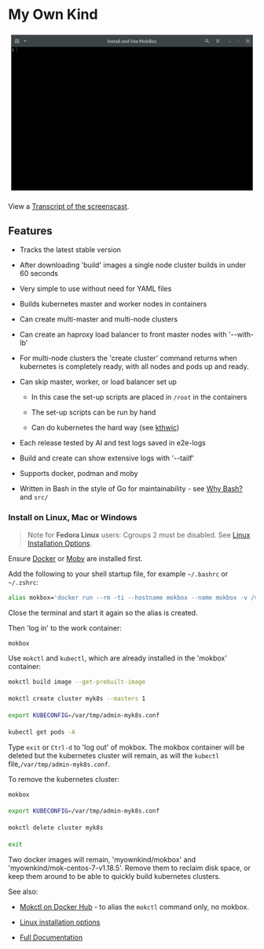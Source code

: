# My Own Kind

![](docs/images/install-mokctl-linux.gif)

View a [Transcript of the screenscast](docs/install-mokctl-linux.md).

## Features

* Tracks the latest stable version

* After downloading 'build' images a single node cluster builds in under 60 seconds

* Very simple to use without need for YAML files

* Builds kubernetes master and worker nodes in containers

* Can create multi-master and multi-node clusters

* Can create an haproxy load balancer to front master nodes with '--with-lb'

* For multi-node clusters the 'create cluster' command returns when kubernetes is completely ready, with all nodes and pods up and ready.

* Can skip master, worker, or load balancer set up
  
  * In this case the set-up scripts are placed in `/root` in the containers
  
  * The set-up scripts can be run by hand
  
  * Can do kubernetes the hard way (see [kthwic](https://github.com/my-own-kind/kubernetes-the-hard-way-in-containers))

* Each release tested by AI and test logs saved in e2e-logs

* Build and create can show extensive logs with '--tailf'

* Supports docker, podman and moby

* Written in Bash in the style of Go for maintainability - see [Why Bash?](https://github.com/my-own-kind/mokctl-docs/blob/master/docs/faq.md#why-bash) and `src/`

### Install on Linux, Mac or Windows

> Note for **Fedora Linux** users: Cgroups 2 must be disabled. See [Linux Installation Options](/docs/install-linux.md).

Ensure [Docker](https://www.docker.com/get-started) or [Moby](https://github.com/moby/moby) are installed first.

Add the following to your shell startup file, for example `~/.bashrc` or `~/.zshrc`:

```bash
alias mokbox='docker run --rm -ti --hostname mokbox --name mokbox -v /var/run/docker.sock:/var/run/docker.sock -v /var/tmp:/var/tmp myownkind/mokbox'
```

Close the terminal and start it again so the alias is created.

Then 'log in' to the work container:

```bash
mokbox
```

Use `mokctl` and `kubectl`, which are already installed in the 'mokbox' container:

```bash
mokctl build image --get-prebuilt-image

mokctl create cluster myk8s --masters 1

export KUBECONFIG=/var/tmp/admin-myk8s.conf

kubectl get pods -A
```

Type `exit` or `Ctrl-d` to 'log out' of mokbox. The mokbox container will be deleted but the kubernetes cluster will remain, as will the `kubectl` file,`/var/tmp/admin-myk8s.conf`.

To remove the kubernetes cluster:

```bash
mokbox

export KUBECONFIG=/var/tmp/admin-myk8s.conf

mokctl delete cluster myk8s

exit
```

Two docker images will remain, 'myownkind/mokbox' and 'myownkind/mok-centos-7-v1.18.5'. Remove them to reclaim disk space, or keep them around to be able to quickly build kubernetes clusters.

See also:

* [Mokctl on Docker Hub](https://hub.docker.com/repository/docker/myownkind/mokctl) - to alias the `mokctl` command only, no mokbox.

* [Linux installation options](/docs/install-linux.md)

* [Full Documentation](https://github.com/my-own-kind/mokctl-docs)
